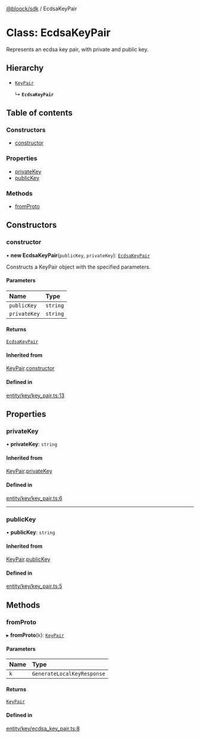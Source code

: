 [@bloock/sdk](../index.md) / EcdsaKeyPair

# Class: EcdsaKeyPair

Represents an ecdsa key pair, with private and public key.

## Hierarchy

- [`KeyPair`](KeyPair.md)

  ↳ **`EcdsaKeyPair`**

## Table of contents

### Constructors

- [constructor](EcdsaKeyPair.md#constructor)

### Properties

- [privateKey](EcdsaKeyPair.md#privatekey)
- [publicKey](EcdsaKeyPair.md#publickey)

### Methods

- [fromProto](EcdsaKeyPair.md#fromproto)

## Constructors

### constructor

• **new EcdsaKeyPair**(`publicKey`, `privateKey`): [`EcdsaKeyPair`](EcdsaKeyPair.md)

Constructs a KeyPair object with the specified parameters.

#### Parameters

| Name | Type |
| :------ | :------ |
| `publicKey` | `string` |
| `privateKey` | `string` |

#### Returns

[`EcdsaKeyPair`](EcdsaKeyPair.md)

#### Inherited from

[KeyPair](KeyPair.md).[constructor](KeyPair.md#constructor)

#### Defined in

[entity/key/key_pair.ts:13](https://github.com/bloock/bloock-sdk/blob/587f793/languages/js/src/entity/key/key_pair.ts#L13)

## Properties

### privateKey

• **privateKey**: `string`

#### Inherited from

[KeyPair](KeyPair.md).[privateKey](KeyPair.md#privatekey)

#### Defined in

[entity/key/key_pair.ts:6](https://github.com/bloock/bloock-sdk/blob/587f793/languages/js/src/entity/key/key_pair.ts#L6)

___

### publicKey

• **publicKey**: `string`

#### Inherited from

[KeyPair](KeyPair.md).[publicKey](KeyPair.md#publickey)

#### Defined in

[entity/key/key_pair.ts:5](https://github.com/bloock/bloock-sdk/blob/587f793/languages/js/src/entity/key/key_pair.ts#L5)

## Methods

### fromProto

▸ **fromProto**(`k`): [`KeyPair`](KeyPair.md)

#### Parameters

| Name | Type |
| :------ | :------ |
| `k` | `GenerateLocalKeyResponse` |

#### Returns

[`KeyPair`](KeyPair.md)

#### Defined in

[entity/key/ecdsa_key_pair.ts:8](https://github.com/bloock/bloock-sdk/blob/587f793/languages/js/src/entity/key/ecdsa_key_pair.ts#L8)
